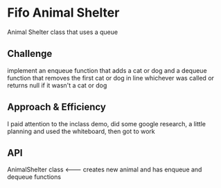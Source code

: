 # Fifo Animal Shelter
<!-- Short summary or background information -->
Animal Shelter class that uses a queue

## Challenge
<!-- Description of the challenge -->
implement an enqueue function that adds a cat or dog and a dequeue function that removes the first cat or dog in line whichever was called or returns null if it wasn't a cat or dog

## Approach & Efficiency
<!-- What approach did you take? Why? What is the Big O space/time for this approach? -->
I paid attention to the inclass demo, did some google research, a little planning and used the whiteboard, then got to work

## API
<!-- Description of each method publicly available to your Linked List -->
AnimalShelter class <--- creates new animal and has enqueue and dequeue functions
